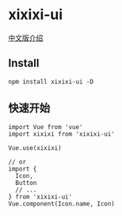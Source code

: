 # xixixi-ui
<a href="https://xixixi.net.cn/">
    中文版介绍
</a>

## Install
```
npm install xixixi-ui -D
```
## 快速开始

```
import Vue from 'vue'
import xixixi from 'xixixi-ui'

Vue.use(xixixi)

// or
import {
  Icon,
  Button
  // ...
} from 'xixixi-ui'
Vue.component(Icon.name, Icon)
```

